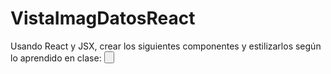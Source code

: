 # VistaImagDatosReact


Usando React y JSX, crear los siguientes componentes y estilizarlos según lo aprendido en clase:
<MenuOptions/>
<MainTitle/>
<DishCard/>
<Button/>
